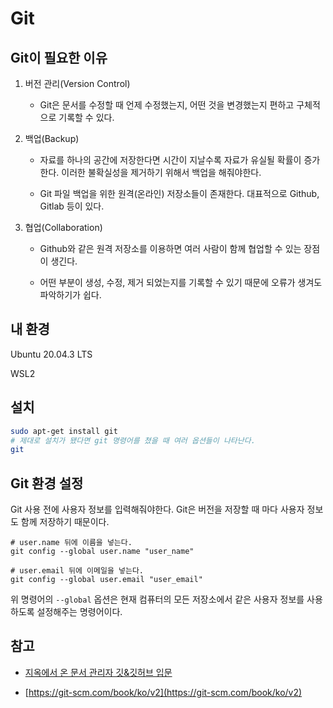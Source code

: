 # Git

## Git이 필요한 이유

1. 버전 관리(Version Control)

   - Git은 문서를 수정할 때 언제 수정했는지, 어떤 것을 변경했는지 편하고 구체적으로 기록할 수 있다.

2. 백업(Backup)

   - 자료를 하나의 공간에 저장한다면 시간이 지날수록 자료가 유실될 확률이 증가한다. 이러한 불확실성을 제거하기 위해서 백업을 해줘야한다.

   - Git 파일 백업을 위한 원격(온라인) 저장소들이 존재한다. 대표적으로 Github, Gitlab 등이 있다.

3. 협업(Collaboration)

   - Github와 같은 원격 저장소를 이용하면 여러 사람이 함께 협업할 수 있는 장점이 생긴다.

   - 어떤 부분이 생성, 수정, 제거 되었는지를 기록할 수 있기 때문에 오류가 생겨도 파악하기가 쉽다.

## 내 환경

Ubuntu 20.04.3 LTS

WSL2

## 설치

```bash
sudo apt-get install git
# 제대로 설치가 됐다면 git 명령어를 쳤을 때 여러 옵션들이 나타난다.
git
```

## Git 환경 설정

Git 사용 전에 사용자 정보를 입력해줘야한다. Git은 버전을 저장할 때 마다 사용자 정보도 함께 저장하기 때문이다.

```git
# user.name 뒤에 이름을 넣는다.
git config --global user.name "user_name"

# user.email 뒤에 이메일을 넣는다.
git config --global user.email "user_email"
```

위 명령어의 `--global` 옵션은 현재 컴퓨터의 모든 저장소에서 같은 사용자 정보를 사용하도록 설정해주는 명령어이다.

## 참고

- [지옥에서 온 문서 관리자 깃&깃허브 입문](https://opentutorials.org/course/2708)

- [https://git-scm.com/book/ko/v2](https://git-scm.com/book/ko/v2)